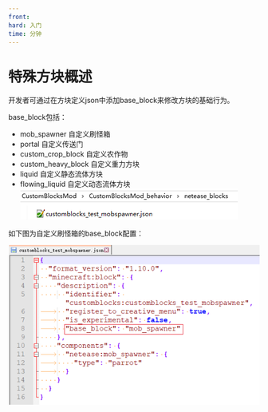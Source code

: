 ```yaml
---
front: 
hard: 入门
time: 分钟
---
```


# 特殊方块概述

开发者可通过在方块定义json中添加base_block来修改方块的基础行为。

base_block包括：

* mob_spawner 自定义刷怪箱
* portal 自定义传送门
* custom_crop_block 自定义农作物
* custom_heavy_block 自定义重力方块
* liquid 自定义静态流体方块
* flowing_liquid 自定义动态流体方块
![special-1](.././picture/customblock/special-1.png)

如下图为自定义刷怪箱的base_block配置：

![special-2](.././picture/customblock/special-2.png)